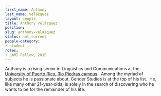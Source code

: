 ```yaml
---
first_name: Anthony
last_name: Velázquez
layout: people
title: Anthony Velázquez
position:
slug: anthony-velazquez
status: not_current
people-category:
- student
roles:
- LAMI Fellow, 2015
---
```


Anthony is a rising senior in Linguistics and Communications at the [University of Puerto Rico, Rio Piedras campus](http://www.uprrp.edu).  Among the myriad of subjects he is passionate about, Gender Studies is at the top of his list.  He, like many other 21-year-olds, is solely in the search of discovering who he wants to be for the remainder of his life.
